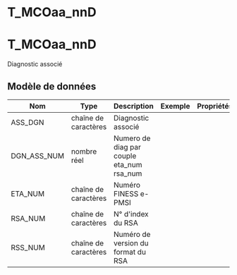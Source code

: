 # T_MCOaa_nnD

<!-- ATTENTION : Ne pas supprimer ou modifier la ligne ci-dessous -->
# T_MCOaa_nnD

Diagnostic associé


## Modèle de données

|Nom|Type|Description|Exemple|Propriétés|
|-|-|-|-|-|
|ASS_DGN|chaîne de caractères|Diagnostic associé|||
|DGN_ASS_NUM|nombre réel|Numero de diag par couple eta_num rsa_num|||
|ETA_NUM|chaîne de caractères|Numéro FINESS e-PMSI|||
|RSA_NUM|chaîne de caractères|N° d'index du RSA|||
|RSS_NUM|chaîne de caractères|Numéro de version du format du RSA|||

<!-- ATTENTION : Ne pas supprimer ou modifier la ligne ci-dessus -->
